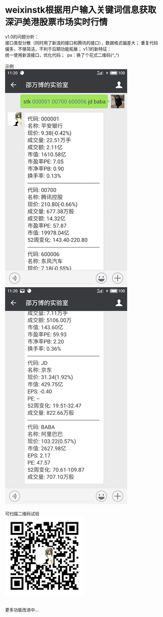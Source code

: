 weixinstk根据用户输入关键词信息获取深沪美港股票市场实时行情<br>
===================
v1.0的问题分析：<br>
  接口类型分散（同时用了新浪的接口和腾讯的接口），数据格式偏差大；
  重复代码偏多，不够简洁，不利于后期功能拓展；
v1.1的新特征：<br>
  统一使用新浪接口，优化代码；
  ps：换了个花式二维码(^_^)
<br>
<br>
示例<br>
![](https://github.com/Shaw-lib/weixinstk1.0/raw/master/example1.jpg "实例")  <br>
![](https://github.com/Shaw-lib/weixinstk1.0/raw/master/example2.jpg "实例")  <br>
<br>可扫描二维码试验
<br>
![](https://github.com/Shaw-lib/weixinstk1.0/raw/master/微信公众号.jpg "实例")  <br>
<br>
<br>
更多功能改进中...
